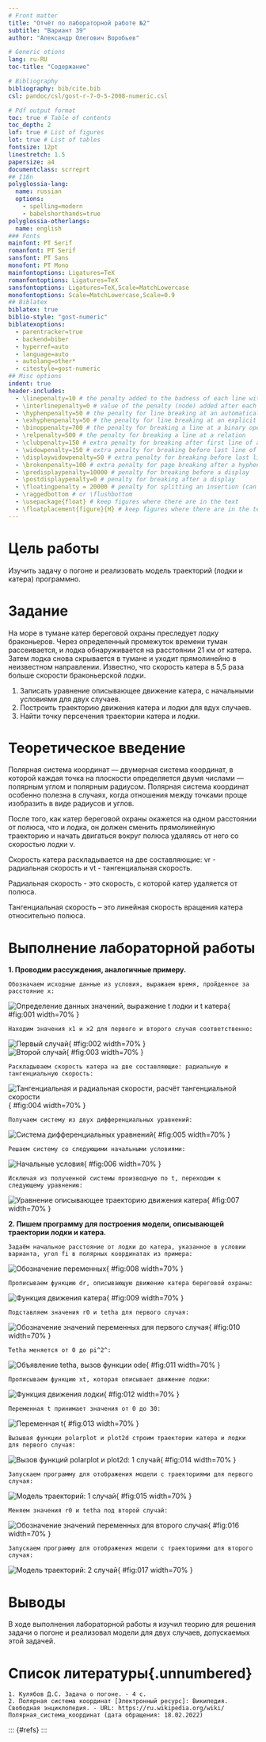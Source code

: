 ```yaml
---
# Front matter
title: "Отчёт по лабораторной работе №2"  
subtitle: "Вариант 39"  
author: "Александр Олегович Воробьев"

# Generic otions
lang: ru-RU
toc-title: "Содержание"

# Bibliography
bibliography: bib/cite.bib
csl: pandoc/csl/gost-r-7-0-5-2008-numeric.csl

# Pdf output format
toc: true # Table of contents
toc_depth: 2
lof: true # List of figures
lot: true # List of tables
fontsize: 12pt
linestretch: 1.5
papersize: a4
documentclass: scrreprt
## I18n
polyglossia-lang:
  name: russian
  options:
	- spelling=modern
	- babelshorthands=true
polyglossia-otherlangs:
  name: english
### Fonts
mainfont: PT Serif
romanfont: PT Serif
sansfont: PT Sans
monofont: PT Mono
mainfontoptions: Ligatures=TeX
romanfontoptions: Ligatures=TeX
sansfontoptions: Ligatures=TeX,Scale=MatchLowercase
monofontoptions: Scale=MatchLowercase,Scale=0.9
## Biblatex
biblatex: true
biblio-style: "gost-numeric"
biblatexoptions:
  - parentracker=true
  - backend=biber
  - hyperref=auto
  - language=auto
  - autolang=other*
  - citestyle=gost-numeric
## Misc options
indent: true
header-includes:
  - \linepenalty=10 # the penalty added to the badness of each line within a paragraph (no associated penalty node) Increasing the value makes tex try to have fewer lines in the paragraph.
  - \interlinepenalty=0 # value of the penalty (node) added after each line of a paragraph.
  - \hyphenpenalty=50 # the penalty for line breaking at an automatically inserted hyphen
  - \exhyphenpenalty=50 # the penalty for line breaking at an explicit hyphen
  - \binoppenalty=700 # the penalty for breaking a line at a binary operator
  - \relpenalty=500 # the penalty for breaking a line at a relation
  - \clubpenalty=150 # extra penalty for breaking after first line of a paragraph
  - \widowpenalty=150 # extra penalty for breaking before last line of a paragraph
  - \displaywidowpenalty=50 # extra penalty for breaking before last line before a display math
  - \brokenpenalty=100 # extra penalty for page breaking after a hyphenated line
  - \predisplaypenalty=10000 # penalty for breaking before a display
  - \postdisplaypenalty=0 # penalty for breaking after a display
  - \floatingpenalty = 20000 # penalty for splitting an insertion (can only be split footnote in standard LaTeX)
  - \raggedbottom # or \flushbottom
  - \usepackage{float} # keep figures where there are in the text
  - \floatplacement{figure}{H} # keep figures where there are in the text
---
```


# Цель работы

Изучить задачу о погоне и реализовать модель траекторий (лодки и катера) программно. 

# Задание

На море в тумане катер береговой охраны преследует лодку браконьеров. Через определенный промежуток времени туман рассеивается, и лодка обнаруживается на расстоянии 21 км от катера. Затем лодка снова скрывается в тумане и уходит прямолинейно в неизвестном направлении. Известно, что скорость катера в 5,5 раза больше скорости браконьерской лодки.  

1. Записать уравнение описывающее движение катера, с начальными условиями для двух случаев.  
2. Построить траекторию движения катера и лодки для вдух случаев.  
3. Найти точку персечения траектории катера и лодки.  

# Теоретическое введение

Полярная система координат — двумерная система координат, в которой каждая точка на плоскости определяется двумя числами — полярным углом и полярным радиусом. Полярная система координат особенно полезна в случаях, когда отношения между точками проще изобразить в виде радиусов и углов.  

После того, как катер береговой охраны окажется на одном расстоянии от
полюса, что и лодка, он должен сменить прямолинейную траекторию и начать двигаться вокруг полюса удаляясь от него со скоростью лодки v.

Скорость катера раскладывается на две составляющие: vr -
радиальная скорость и vt - тангенциальная скорость.  

Радиальная скорость - это скорость, с которой катер удаляется от полюса.  

Тангенциальная скорость – это линейная скорость вращения катера относительно полюса.

# Выполнение лабораторной работы

**1. Проводим рассуждения, аналогичные примеру.** 

	Обозначаем исходные данные из условия, выражаем время, пройденное за расстояние х:
![Определение данных значений, выражение t лодки и t катера](screens/1.png){ #fig:001 width=70% }  

	Находим значения х1 и х2 для первого и второго случая соответственно:  
![Первый случай](screens/2.png){ #fig:002 width=70% }  
![Второй случай](screens/3.png){ #fig:003 width=70% } 

	Раскладываем скорость катера на две составляющие: радиальную и тангенциальную скорость:  
![Тангенциальная и радиальная скорости, расчёт тангенциальной скорости](screens/4.png){ #fig:004 width=70% } 

	Получаем систему из двух дифференциальных уравнений:  
![Система дифференциальных уравнений](screens/5.png){ #fig:005 width=70% } 

	Решаем систему со следующими начальными условиями:  
![Начальные условия](screens/7.png){ #fig:006 width=70% } 

	Исключая из полученной системы производную по t, переходим к следующему уравнению:  
![Уравнение описывающее траекторию движения катера](screens/6.png){ #fig:007 width=70% } 

**2. Пишем программу для построения модели, описывающей траектории лодки и катера.**  

	Задаём начальное расстояние от лодки до катера, указанное в условии варианта, угол fi в полярных координатах из примера:  
![Обозначение переменных](screens/10.png){ #fig:008 width=70% }  

	Прописываем функцию dr, описывающую движение катера береговой охраны:  
![Функция движения катера](screens/11.png){ #fig:009 width=70% }  

	Подставляем значения r0 и tetha для первого случая:  
![Обозначение значений переменных для первого случая](screens/17.png){ #fig:010 width=70% }  

	Tetha меняется от 0 до pi^2^:  
![Объявление tetha, вызов функции ode](screens/13.png){ #fig:011 width=70% }  

	Прописываем функцию xt, которая описывает движение лодки:  
![Функция движения лодки](screens/14.png){ #fig:012 width=70% }  

	Переменная t принимает значения от 0 до 30:  
![Переменная t](screens/15.png){ #fig:013 width=70% }  

	Вызывая функции polarplot и plot2d строим траектории катера и лодки для первого случая:  
![Вызов функций polarplot и plot2d: 1 случай](screens/16.png){ #fig:014 width=70% } 

	Запускаем программу для отображения модели с траекториями для первого случая:  
![Модель траекторий: 1 случай](screens/8.png){ #fig:015 width=70% } 

	Меняем значения r0 и tetha под второй случай:  
![Обозначение значений переменных для второго случая](screens/12.png){ #fig:016 width=70% }  

	Запускаем программу для отображения модели с траекториями для второго случая:  
![Модель траекторий: 2 случай](screens/9.png){ #fig:017 width=70% } 

# Выводы

В ходе выполнения лабораторной работы я изучил теорию для решения задачи о погоне и реализовал модели для двух случаев, допускаемых этой задачей.  

# Список литературы{.unnumbered}

	1. Кулябов Д.С. Задача о погоне. - 4 с. 
	2. Полярная система координат [Электронный ресурс]: Википедия. Свободная энциклопедия. - URL: https://ru.wikipedia.org/wiki/Полярная_система_координат (дата обращения: 18.02.2022)

::: {#refs}
:::